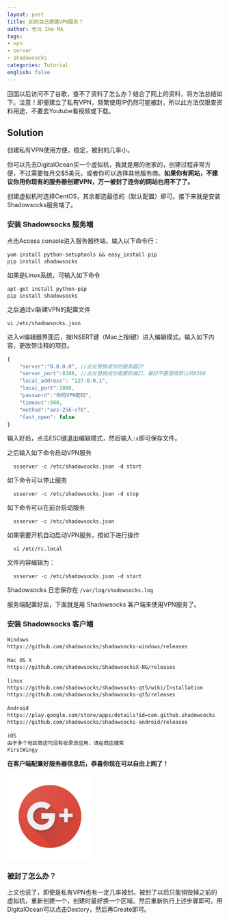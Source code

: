```yaml
---
layout: post
title: 如何自己搭建VPN服务？
author: 老马 Ike MA
tags:
- vpn
- server
- shadowsocks
categories: Tutorial
english: false
---
```


回国以后访问不了谷歌，查不了资料了怎么办？结合了网上的资料，将方法总结如下。注意！即便建立了私有VPN，频繁使用IP仍然可能被封，所以此方法仅限查资料用途，不要去Youtube看视频或下载。

## Solution

创建私有VPN使用方便，稳定，被封的几率小。

你可以先去DigitalOcean买一个虚拟机，我就是用的他家的，创建过程非常方便，不过需要每月交$5美元，或者你可以选择其他服务商。**如果你有网站，不建议你用你现有的服务器创建VPN，万一被封了连你的网站也用不了了。**

创建虚拟机时选择CentOS，其余都选最低的（默认配置）即可。接下来就是安装Shadowsocks服务端了。

### 安装 Shadowsocks 服务端

点击Access console进入服务器终端，输入以下命令行：

```
yum install python-setuptools && easy_install pip
pip install shadowsocks
```

如果是Linux系统，可输入如下命令

```
apt-get install python-pip
pip install shadowsocks
```

之后通过vi新建VPN的配置文件

```
vi /etc/shadowsocks.json
```
进入vi编辑器界面后，按INSERT键（Mac上按i键）进入编辑模式。输入如下内容，更改带注释的项目。

```javascript
{  
    "server":"0.0.0.0", //此处替换成你的服务器IP  
    "server_port":8388, //此处替换成你需要的端口，最好不要使用默认的8388 
    "local_address": "127.0.0.1",  
    "local_port":1080,  
    "password":"你的VPN密码",  
    "timeout":500,  
    "method":"aes-256-cfb",  
    "fast_open": false  
}
```

输入好后，点击ESC键退出编辑模式，然后输入``:x``即可保存文件。

之后输入如下命令启动VPN服务 

```
  ssserver -c /etc/shadowsocks.json -d start
```

如下命令可以停止服务 

```
  ssserver -c /etc/shadowsocks.json -d stop
```

如下命令可以在前台启动服务 

```
  ssserver -c /etc/shadowsocks.json
```

如果需要开机自动启动VPN服务，按如下进行操作 

```
  vi /etc/rc.local
```

文件内容编辑为： 

```
  ssserver -c /etc/shadowsocks.json -d start
```

Shadowsocks 日志保存在 ``/var/log/shadowsocks.log`` 

服务端配置好后，下面就是用 Shadowsocks 客户端来使用VPN服务了。 

### 安装 Shadowsocks 客户端

```
Windows   
https://github.com/shadowsocks/shadowsocks-windows/releases   
  
Mac OS X   
https://github.com/shadowsocks/ShadowsocksX-NG/releases

linux   
https://github.com/shadowsocks/shadowsocks-qt5/wiki/Installation
https://github.com/shadowsocks/shadowsocks-qt5/releases

Android   
https://play.google.com/store/apps/details?id=com.github.shadowsocks   
https://github.com/shadowsocks/shadowsocks-android/releases

iOS
由于多个地区商店均没有收录该应用，请在商店搜索
FirstWingy
```

**在客户端配置好服务器信息后，恭喜你现在可以自由上网了！**

<img src="/assets/img/posts/2018/03/googleplus.jpg" width="200">

### 被封了怎么办？

上文也说了，即便是私有VPN也有一定几率被封。被封了以后只能销毁掉之前的虚拟机，重新创建一个，创建时最好换一个区域。然后重新执行上述步骤即可。用DigitalOcean可以点击Destory，然后再Create即可。